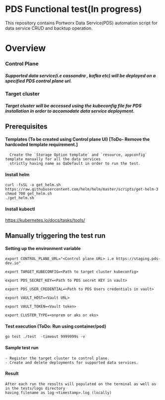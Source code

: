 # PDS Functional test(In progress)
   This repository contains Portworx Data Service(PDS) automation script for data service CRUD and backtup operation.

# Overview
   ### Control Plane
   ##### Supported data service(i.e cassandra , kafka etc) will be deployed on a specified PDS control plane url.
   
   ### Target cluster
   ##### Target cluster will be accessed using the kubeconfig file for PDS installation in order to accomodate data service deployment.

## Prerequisites

#### Templates (To be created using Control plane UI) [ToDo-  Remove the hardcoded template requirement.]
      Create the `Storage Option template` and `resource, appconfig` template manually for all the data services 
      strictly having name as QaDefault in order to run the test.

#### Install helm
  ```
  curl -fsSL -o get_helm.sh https://raw.githubusercontent.com/helm/helm/master/scripts/get-helm-3
  chmod 700 get_helm.sh
  ./get_helm.sh
  ```

#### Install kubectl
   https://kubernetes.io/docs/tasks/tools/

## Manually triggering the test run

#### Setting up the environment variable 

    export CONTROL_PLANE_URL="<Control plane URL> i.e https://staging.pds-dev.io"

    export TARGET_KUBECONFIG=<Path to target cluster kubeconfig>
    
    export PDS_SECRET_KEY=<Path to PDS secret KEY in vault>

    export PDS_USER_CREDENTIAL=<Path to PDS Users credentials in vault>

    export VAULT_HOST=<Vault URL>
    
    export VAULT_TOKEN=<Vault token>
    
    export CLUSTER_TYPE=<onprem or aks or eks>

#### Test execution (ToDo:   Run using container/pod)
    go test ./test  -timeout 9999999s -v

#### Sample test run 
    - Register the target cluster to control plane.
    - Create and delete deployments for supported data services.

#### Result
    After each run the results will populated on the terminal as well as in the tests/logs directory 
    having filename as log-<timestamp>.log (locally)
  
  
  
 
